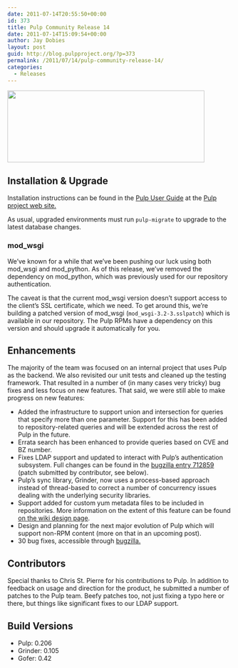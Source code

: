 ```yaml
---
date: 2011-07-14T20:55:50+00:00
id: 373
title: Pulp Community Release 14
date: 2011-07-14T15:09:54+00:00
author: Jay Dobies
layout: post
guid: http://blog.pulpproject.org/?p=373
permalink: /2011/07/14/pulp-community-release-14/
categories:
  - Releases
---
```

<!-- more -->
<img src="http://website-pulp.rhcloud.com/wp-content/uploads/2011/07/cr-14.png" alt="" title="Community Release 14" width="442" height="161" class="alignnone size-full  wp-image-374" srcset="http://www.pulpproject.org/wp-content/uploads/2011/07/cr-14-300x109.png 300w, http://www.pulpproject.org/wp-content/uploads/2011/07/cr-14.png 442w" sizes="(max-width: 442px) 100vw, 442px" />

## Installation &#038; Upgrade

Installation instructions can be found in the [Pulp User Guide](http://pulpproject.org/ug/UGInstallation.html#installation) at the [Pulp project web site.](http://www.pulpproject.org)

As usual, upgraded environments must run `pulp-migrate` to upgrade to the latest database changes.

### mod_wsgi

We&#8217;ve known for a while that we&#8217;ve been pushing our luck using both mod\_wsgi and mod\_python. As of this release, we&#8217;ve removed the dependency on mod_python, which was previously used for our repository authentication.

The caveat is that the current mod\_wsgi version doesn&#8217;t support access to the client&#8217;s SSL certificate, which we need. To get around this, we&#8217;re building a patched version of mod\_wsgi (`mod_wsgi-3.2-3.sslpatch`) which is available in our repository. The Pulp RPMs have a dependency on this version and should upgrade it automatically for you.

## Enhancements

The majority of the team was focused on an internal project that uses Pulp as the backend. We also revisited our unit tests and cleaned up the testing framework. That resulted in a number of (in many cases very tricky) bug fixes and less focus on new features. That said, we were still able to make progress on new features:

  * Added the infrastructure to support union and intersection for queries that specify more than one parameter. Support for this has been added to repository-related queries and will be extended across the rest of Pulp in the future.
  * Errata search has been enhanced to provide queries based on CVE and BZ number.
  * Fixes LDAP support and updated to interact with Pulp&#8217;s authentication subsystem. Full changes can be found in the [bugzilla entry 712859](https://bugzilla.redhat.com/show_bug.cgi?id=712859#c3) (patch submitted by contributor, see below).
  * Pulp&#8217;s sync library, Grinder, now uses a process-based approach instead of thread-based to correct a number of concurrency issues dealing with the underlying security libraries.
  * Support added for custom yum metadata files to be included in repositories. More information on the extent of this feature can be found [on the wiki design page](https://fedorahosted.org/pulp/wiki/CustomMetadata).
  * Design and planning for the next major evolution of Pulp which will support non-RPM content (more on that in an upcoming post).
  * 30 bug fixes, accessible through [bugzilla.](https://bugzilla.redhat.com/buglist.cgi?target_release=Sprint%2025&#038;query_format=advanced&#038;bug_status=MODIFIED&#038;bug_status=ON_DEV&#038;bug_status=ON_QA&#038;bug_status=VERIFIED&#038;product=Pulp&#038;classification=Community)

## Contributors

Special thanks to Chris St. Pierre for his contributions to Pulp. In addition to feedback on usage and direction for the product, he submitted a number of patches to the Pulp team. Beefy patches too, not just fixing a typo here or there, but things like significant fixes to our LDAP support.

## Build Versions

  * Pulp: 0.206
  * Grinder: 0.105
  * Gofer: 0.42